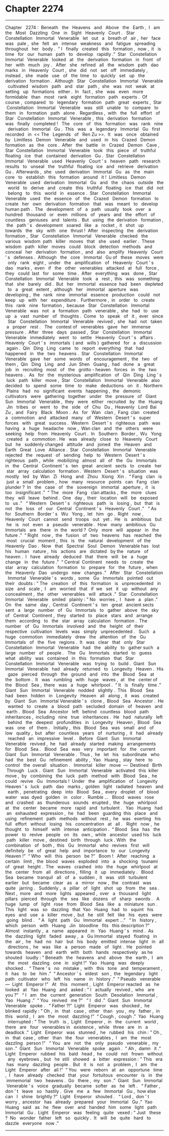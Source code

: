 
# Chapter 2274


---

Chapter ‌ ‌ 2274 :‌ ‌ Beneath ‌ ‌ the ‌ ‌ Heavens ‌ ‌ and ‌ ‌ Above ‌ ‌ the ‌ ‌ Earth ,‌ ‌ I ‌ ‌ am ‌ ‌ the ‌ ‌ Most ‌ ‌ Dazzling ‌ ‌ One ‌ ‌ in ‌ ‌ Sight ‌ ‌‌
Heavenly ‌ ‌ Court .‌ ‌
‌
Star ‌ ‌ Constellation ‌ ‌ Immortal ‌ ‌ Venerable ‌ ‌ let ‌ ‌ out ‌ ‌ a ‌ ‌ breath ‌ ‌ of ‌ ‌ air ,‌ ‌ her ‌ ‌ face ‌ ‌ was ‌ ‌ pale ,‌ ‌ she ‌ ‌ felt ‌ ‌ an ‌ ‌ intense ‌ ‌ weakness ‌ ‌ and ‌ ‌ fatigue ‌ ‌ spreading ‌ ‌ throughout ‌ ‌ her ‌ ‌ body .‌ ‌‌
“ I ‌ ‌ finally ‌ ‌ created ‌ ‌ this ‌ ‌ formation ,‌ ‌ now ,‌ ‌ it ‌ ‌ is ‌ ‌ time ‌ ‌ for ‌ ‌ our ‌ ‌ human ‌ ‌ path ‌ ‌ to ‌ ‌ develop ‌ ‌ rapidly .”‌ ‌‌
Star ‌ ‌ Constellation ‌ ‌ Immortal ‌ ‌ Venerable ‌ ‌ looked ‌ ‌ at ‌ ‌ the ‌ ‌ derivation ‌ ‌ formation ‌ ‌ in ‌ ‌ front ‌ ‌ of ‌ ‌ her ‌ ‌ with ‌ ‌ much ‌ ‌ joy .‌ ‌
‌
After ‌ ‌ she ‌ ‌ refined ‌ ‌ all ‌ ‌ the ‌ ‌ wisdom ‌ ‌ path ‌ ‌ dao ‌ ‌ marks ‌ ‌ in ‌ ‌ Heavenly ‌ ‌ Court ,‌ ‌ she ‌ ‌ did ‌ ‌ not ‌ ‌ set ‌ ‌ off ‌ ‌ immediately ,‌ ‌ instead ,‌ ‌ she ‌ ‌ made ‌ ‌ use ‌ ‌ of ‌ ‌ the ‌ ‌ time ‌ ‌ to ‌ ‌ quickly ‌ ‌ set ‌ ‌ up ‌ ‌ the ‌ ‌ derivation ‌ ‌ formation .‌ ‌‌
Although ‌ ‌ Star ‌ ‌ Constellation ‌ ‌ Immortal ‌ ‌ Venerable ‌ ‌ cultivated ‌ ‌ wisdom ‌ ‌ path ‌ ‌ and ‌ ‌ star ‌ ‌ path ,‌ ‌ she ‌ ‌ was ‌ ‌ not ‌ ‌ weak ‌ ‌ at ‌ ‌ setting ‌ ‌ up ‌ ‌ formations ‌ ‌ either .‌ ‌‌
In ‌ ‌ fact ,‌ ‌ she ‌ ‌ was ‌ ‌ even ‌ ‌ more ‌ ‌ formidable ‌ ‌ than ‌ ‌ most ‌ ‌ rank ‌ ‌ eight ‌ ‌ formation ‌ ‌ path ‌ ‌ experts .‌ ‌‌
Of ‌ ‌ course ,‌ ‌ compared ‌ ‌ to ‌ ‌ legendary ‌ ‌ formation ‌ ‌ path ‌ ‌ great ‌ ‌ experts ,‌ ‌ Star ‌ ‌ Constellation ‌ ‌ Immortal ‌ ‌ Venerable ‌ ‌ was ‌ ‌ still ‌ ‌ unable ‌ ‌ to ‌ ‌ compare ‌ ‌ to ‌ ‌ them ‌ ‌ in ‌ ‌ formation ‌ ‌ path ‌ ‌ alone .‌ ‌‌
Regardless ,‌ ‌ with ‌ ‌ the ‌ ‌ full ‌ ‌ effort ‌ ‌ of ‌ ‌ Star ‌ ‌ Constellation ‌ ‌ Immortal ‌ ‌ Venerable ,‌ ‌ this ‌ ‌ derivation ‌ ‌ formation ‌ ‌ was ‌ ‌ finally ‌ ‌ completed !‌ ‌
‌
The ‌ ‌ core ‌ ‌ of ‌ ‌ this ‌ ‌ formation ‌ ‌ was ‌ ‌ rank ‌ ‌ nine ‌ ‌ derivation ‌ ‌ Immortal ‌ ‌ Gu .‌ ‌‌
This ‌ ‌ was ‌ ‌ a ‌ ‌ legendary ‌ ‌ Immortal ‌ ‌ Gu ‌ ‌ first ‌ ‌ recorded ‌ ‌ in ‌ ‌<< The ‌ ‌ Legends ‌ ‌ of ‌ ‌ Ren ‌ ‌ Zu >>.‌ ‌ It ‌ ‌ was ‌ ‌ once ‌ ‌ obtained ‌ ‌ by ‌ ‌ Limitless ‌ ‌ Demon ‌ ‌ Venerable ‌ ‌ and ‌ ‌ used ‌ ‌ in ‌ ‌ his ‌ ‌ Crazed ‌ ‌ Demon ‌ ‌ formation ‌ ‌ as ‌ ‌ the ‌ ‌ core .‌ ‌‌
After ‌ ‌ the ‌ ‌ battle ‌ ‌ in ‌ ‌ Crazed ‌ ‌ Demon ‌ ‌ Cave ,‌ ‌ Star ‌ ‌ Constellation ‌ ‌ Immortal ‌ ‌ Venerable ‌ ‌ took ‌ ‌ this ‌ ‌ piece ‌ ‌ of ‌ ‌ truthful ‌ ‌ floating ‌ ‌ ice ‌ ‌ that ‌ ‌ contained ‌ ‌ derivation ‌ ‌ Gu .‌ ‌‌
Star ‌ ‌ Constellation ‌ ‌ Immortal ‌ ‌ Venerable ‌ ‌ used ‌ ‌ Heavenly ‌ ‌ Court ’ s ‌ ‌ heaven ‌ ‌ path ‌ ‌ research ‌ ‌ results ‌ ‌ to ‌ ‌ unseal ‌ ‌ the ‌ ‌ truthful ‌ ‌ floating ‌ ‌ ice ‌ ‌ and ‌ ‌ retrieve ‌ ‌ derivation ‌ ‌ Gu .‌ ‌‌
Afterwards ,‌ ‌ she ‌ ‌ used ‌ ‌ derivation ‌ ‌ Immortal ‌ ‌ Gu ‌ ‌ as ‌ ‌ the ‌ ‌ main ‌ ‌ core ‌ ‌ to ‌ ‌ establish ‌ ‌ this ‌ ‌ formation ‌ ‌ around ‌ ‌ it !‌ ‌‌
Limitless ‌ ‌ Demon ‌ ‌ Venerable ‌ ‌ used ‌ ‌ derivation ‌ ‌ Immortal ‌ ‌ Gu ‌ ‌ and ‌ ‌ the ‌ ‌ chaos ‌ ‌ outside ‌ ‌ the ‌ ‌ world ‌ ‌ to ‌ ‌ derive ‌ ‌ and ‌ ‌ create ‌ ‌ this ‌ ‌ truthful ‌ ‌ floating ‌ ‌ ice ‌ ‌ that ‌ ‌ did ‌ ‌ not ‌ ‌ belong ‌ ‌ to ‌ ‌ this ‌ ‌ world ‌ ‌ in ‌ ‌ essence .‌ ‌‌
Star ‌ ‌ Constellation ‌ ‌ Immortal ‌ ‌ Venerable ‌ ‌ used ‌ ‌ the ‌ ‌ essence ‌ ‌ of ‌ ‌ the ‌ ‌ Crazed ‌ ‌ Demon ‌ ‌ formation ‌ ‌ to ‌ ‌ create ‌ ‌ her ‌ ‌ own ‌ ‌ derivation ‌ ‌ formation ‌ ‌ that ‌ ‌ was ‌ ‌ meant ‌ ‌ to ‌ ‌ develop ‌ ‌ human ‌ ‌ path .‌ ‌‌
The ‌ ‌ development ‌ ‌ of ‌ ‌ a ‌ ‌ path ‌ ‌ usually ‌ ‌ took ‌ ‌ over ‌ ‌ a ‌ ‌ hundred ‌ ‌ thousand ‌ ‌ or ‌ ‌ even ‌ ‌ millions ‌ ‌ of ‌ ‌ years ‌ ‌ and ‌ ‌ the ‌ ‌ effort ‌ ‌ of ‌ ‌ countless ‌ ‌ geniuses ‌ ‌ and ‌ ‌ talents .‌ ‌ But ‌ ‌ using ‌ ‌ the ‌ ‌ derivation ‌ ‌ formation ,‌ ‌ the ‌ ‌ path ’ s ‌ ‌ development ‌ ‌ soared ‌ ‌ like ‌ ‌ a ‌ ‌ rocket ,‌ ‌ it ‌ ‌ shot ‌ ‌ up ‌ ‌ towards ‌ ‌ the ‌ ‌ sky ‌ ‌ with ‌ ‌ one ‌ ‌ thrust !‌ ‌‌
After ‌ ‌ inspecting ‌ ‌ the ‌ ‌ derivation ‌ ‌ formation ,‌ ‌ Star ‌ ‌ Constellation ‌ ‌ Immortal ‌ ‌ Venerable ‌ ‌ checked ‌ ‌ the ‌ ‌ various ‌ ‌ wisdom ‌ ‌ path ‌ ‌ killer ‌ ‌ moves ‌ ‌ that ‌ ‌ she ‌ ‌ used ‌ ‌ earlier .‌ ‌‌
These ‌ ‌ wisdom ‌ ‌ path ‌ ‌ killer ‌ ‌ moves ‌ ‌ could ‌ ‌ block ‌ ‌ detection ‌ ‌ methods ‌ ‌ and ‌ ‌ conceal ‌ ‌ her ‌ ‌ derivation ‌ ‌ formation ,‌ ‌ and ‌ ‌ also ‌ ‌ amplify ‌ ‌ Heavenly ‌ ‌ Court ’ s ‌ ‌ defenses .‌ ‌‌
Although ‌ ‌ the ‌ ‌ core ‌ ‌ Immortal ‌ ‌ Gu ‌ ‌ of ‌ ‌ these ‌ ‌ moves ‌ ‌ were ‌ ‌ only ‌ ‌ rank ‌ ‌ eight ,‌ ‌ under ‌ ‌ the ‌ ‌ amplification ‌ ‌ of ‌ ‌ Heavenly ‌ ‌ Court ’ s ‌ ‌ dao ‌ ‌ marks ,‌ ‌ even ‌ ‌ if ‌ ‌ the ‌ ‌ other ‌ ‌ venerables ‌ ‌ attacked ‌ ‌ at ‌ ‌ full ‌ ‌ force ,‌ ‌ they ‌ ‌ could ‌ ‌ last ‌ ‌ for ‌ ‌ some ‌ ‌ time .‌ ‌‌
After ‌ ‌ everything ‌ ‌ was ‌ ‌ done ,‌ ‌ Star ‌ ‌ Constellation ‌ ‌ Immortal ‌ ‌ Venerable ‌ ‌ took ‌ ‌ a ‌ ‌ rest ,‌ ‌ this ‌ ‌ was ‌ ‌ something ‌ ‌ that ‌ ‌ she ‌ ‌ barely ‌ ‌ did .‌ ‌
But ‌ ‌ her ‌ ‌ immortal ‌ ‌ essence ‌ ‌ had ‌ ‌ been ‌ ‌ depleted ‌ ‌ to ‌ ‌ a ‌ ‌ great ‌ ‌ extent ,‌ ‌ although ‌ ‌ her ‌ ‌ immortal ‌ ‌ aperture ‌ ‌ was ‌ ‌ developing ,‌ ‌ the ‌ ‌ rank ‌ ‌ nine ‌ ‌ immortal ‌ ‌ essence ‌ ‌ production ‌ ‌ could ‌ ‌ not ‌ ‌ keep ‌ ‌ up ‌ ‌ with ‌ ‌ her ‌ ‌ expenditure .‌ ‌‌
Furthermore ,‌ ‌ in ‌ ‌ order ‌ ‌ to ‌ ‌ create ‌ ‌ this ‌ ‌ rank ‌ ‌ nine ‌ ‌ formation ,‌ ‌ because ‌ ‌ Star ‌ ‌ Constellation ‌ ‌ Immortal ‌ ‌ Venerable ‌ ‌ was ‌ ‌ not ‌ ‌ a ‌ ‌ formation ‌ ‌ path ‌ ‌ venerable ,‌ ‌ she ‌ ‌ had ‌ ‌ to ‌ ‌ use ‌ ‌ up ‌ ‌ a ‌ ‌ vast ‌ ‌ number ‌ ‌ of ‌ ‌ thoughts .‌ ‌‌
Come ‌ ‌ to ‌ ‌ speak ‌ ‌ of ‌ ‌ it ,‌ ‌ ever ‌ ‌ since ‌ ‌ Star ‌ ‌ Constellation ‌ ‌ Immortal ‌ ‌ Venerable ‌ ‌ revived ,‌ ‌ she ‌ ‌ had ‌ ‌ not ‌ ‌ taken ‌ ‌ a ‌ ‌ proper ‌ ‌ rest .‌ ‌
‌
The ‌ ‌ contest ‌ ‌ of ‌ ‌ venerables ‌ ‌ gave ‌ ‌ her ‌ ‌ immense ‌ ‌ pressure .‌ ‌‌
After ‌ ‌ three ‌ ‌ days ‌ ‌ passed ,‌ ‌ Star ‌ ‌ Constellation ‌ ‌ Immortal ‌ ‌ Venerable ‌ ‌ immediately ‌ ‌ went ‌ ‌ to ‌ ‌ settle ‌ ‌ Heavenly ‌ ‌ Court ’ s ‌ ‌ affairs .‌ ‌
‌
Heavenly ‌ ‌ Court ’ s ‌ ‌ immortals ‌ ‌( and ‌ ‌ wills )‌ ‌ gathered ‌ ‌ for ‌ ‌ a ‌ ‌ discussion ‌ ‌ again .‌ ‌‌
Qin ‌ ‌ Ding ‌ ‌ Ling ‌ ‌ came ‌ ‌ to ‌ ‌ report ‌ ‌ everything ‌ ‌ that ‌ ‌ had ‌ ‌ happened ‌ ‌ in ‌ ‌ the ‌ ‌ two ‌ ‌ heavens .‌ ‌‌
Star ‌ ‌ Constellation ‌ ‌ Immortal ‌ ‌ Venerable ‌ ‌ gave ‌ ‌ her ‌ ‌ some ‌ ‌ words ‌ ‌ of ‌ ‌ encouragement ,‌ ‌ the ‌ ‌ two ‌ ‌ of ‌ ‌ them ,‌ ‌ Qin ‌ ‌ Ding ‌ ‌ Ling ‌ ‌ and ‌ ‌ Jun ‌ ‌ Shen ‌ ‌ Guang ,‌ ‌ had ‌ ‌ done ‌ ‌ a ‌ ‌ great ‌ ‌ job ‌ ‌ in ‌ ‌ recruiting ‌ ‌ most ‌ ‌ of ‌ ‌ the ‌ ‌ grotto - heaven ‌ ‌ forces ‌ ‌ in ‌ ‌ the ‌ ‌ two ‌ ‌ heavens .‌ ‌
‌
As ‌ ‌ for ‌ ‌ the ‌ ‌ mysterious ‌ ‌ amplification ‌ ‌ of ‌ ‌ Qin ‌ ‌ Ding ‌ ‌ Ling ’ s ‌ ‌ luck ‌ ‌ path ‌ ‌ killer ‌ ‌ move ,‌ ‌ Star ‌ ‌ Constellation ‌ ‌ Immortal ‌ ‌ Venerable ‌ ‌ also ‌ ‌ decided ‌ ‌ to ‌ ‌ spend ‌ ‌ some ‌ ‌ time ‌ ‌ to ‌ ‌ make ‌ ‌ deductions ‌ ‌ on ‌ ‌ it .‌ ‌‌
Northern ‌ ‌ Plains ‌ ‌ had ‌ ‌ no ‌ ‌ significant ‌ ‌ events ‌ ‌ happening ,‌ ‌ the ‌ ‌ demonic ‌ ‌ cultivators ‌ ‌ were ‌ ‌ gathering ‌ ‌ together ‌ ‌ under ‌ ‌ the ‌ ‌ pressure ‌ ‌ of ‌ ‌ Giant ‌ ‌ Sun ‌ ‌ Immortal ‌ ‌ Venerable ,‌ ‌ they ‌ ‌ were ‌ ‌ either ‌ ‌ recruited ‌ ‌ by ‌ ‌ the ‌ ‌ Huang ‌ ‌ Jin ‌ ‌ tribes ‌ ‌ or ‌ ‌ went ‌ ‌ to ‌ ‌ the ‌ ‌ side ‌ ‌ of ‌ ‌ Chu ‌ ‌ Du ,‌ ‌ Heavenly ‌ ‌ Lord ‌ ‌ Bai ‌ ‌ Zu ,‌ ‌ and ‌ ‌ Fairy ‌ ‌ Black ‌ ‌ Moon .‌ ‌‌
As ‌ ‌ for ‌ ‌ Wan ‌ ‌ clan ,‌ ‌ Fang ‌ ‌ clan ‌ ‌ created ‌ ‌ a ‌ ‌ commotion ‌ ‌ and ‌ ‌ attacked ‌ ‌ many ‌ ‌ of ‌ ‌ Western ‌ ‌ Desert ’ s ‌ ‌ super ‌ ‌ forces ‌ ‌ with ‌ ‌ great ‌ ‌ success .‌ ‌ Western ‌ ‌ Desert ’ s ‌ ‌ righteous ‌ ‌ path ‌ ‌ was ‌ ‌ having ‌ ‌ a ‌ ‌ huge ‌ ‌ headache ‌ ‌ now ,‌ ‌ Wan ‌ ‌ clan ‌ ‌ and ‌ ‌ the ‌ ‌ others ‌ ‌ were ‌ ‌ seeking ‌ ‌ help ‌ ‌ from ‌ ‌ Heavenly ‌ ‌ Court .‌ ‌‌
In ‌ ‌ Southern ‌ ‌ Border ,‌ ‌ Wu ‌ ‌ Yong ‌ ‌ created ‌ ‌ a ‌ ‌ commotion .‌ ‌ He ‌ ‌ was ‌ ‌ already ‌ ‌ close ‌ ‌ to ‌ ‌ Heavenly ‌ ‌ Court ‌ ‌ but ‌ ‌ he ‌ ‌ suddenly ‌ ‌ changed ‌ ‌ attitude ‌ ‌ and ‌ ‌ joined ‌ ‌ the ‌ ‌ Heaven ‌ ‌ and ‌ ‌ Earth ‌ ‌ Great ‌ ‌ Love ‌ ‌ Alliance .‌ ‌‌
Star ‌ ‌ Constellation ‌ ‌ Immortal ‌ ‌ Venerable ‌ ‌ rejected ‌ ‌ the ‌ ‌ request ‌ ‌ of ‌ ‌ sending ‌ ‌ help ‌ ‌ to ‌ ‌ Western ‌ ‌ Desert ’ s ‌ ‌ righteous ‌ ‌ path ,‌ ‌ while ‌ ‌ mobilizing ‌ ‌ almost ‌ ‌ all ‌ ‌ of ‌ ‌ the ‌ ‌ Gu ‌ ‌ Immortals ‌ ‌ in ‌ ‌ the ‌ ‌ Central ‌ ‌ Continent ’ s ‌ ‌ ten ‌ ‌ great ‌ ‌ ancient ‌ ‌ sects ‌ ‌ to ‌ ‌ create ‌ ‌ her ‌ ‌ star ‌ ‌ array ‌ ‌ calculation ‌ ‌ formation .‌ ‌‌
Western ‌ ‌ Desert ’ s ‌ ‌ situation ‌ ‌ was ‌ ‌ mostly ‌ ‌ led ‌ ‌ by ‌ ‌ Wan ‌ ‌ Zi ‌ ‌ Hong ‌ ‌ and ‌ ‌ Zhou ‌ ‌ Xiong ‌ ‌ Xin .‌ ‌‌
“ Fang ‌ ‌ clan ‌ ‌ is ‌ ‌ just ‌ ‌ a ‌ ‌ small ‌ ‌ problem ,‌ ‌ how ‌ ‌ many ‌ ‌ resource ‌ ‌ points ‌ ‌ can ‌ ‌ Fang ‌ ‌ clan ‌ ‌ plunder ?‌ ‌ In ‌ ‌ the ‌ ‌ case ‌ ‌ of ‌ ‌ the ‌ ‌ sovereign ‌ ‌ immortal ‌ ‌ aperture ,‌ ‌ it ‌ ‌ is ‌ ‌ too ‌ ‌ insignificant .”‌ ‌‌
“ The ‌ ‌ more ‌ ‌ Fang ‌ ‌ clan ‌ ‌ attacks ,‌ ‌ the ‌ ‌ more ‌ ‌ clues ‌ ‌ they ‌ ‌ will ‌ ‌ leave ‌ ‌ behind .‌ ‌ One ‌ ‌ day ,‌ ‌ their ‌ ‌ location ‌ ‌ will ‌ ‌ be ‌ ‌ exposed ‌ ‌ to ‌ ‌ us .”‌ ‌
‌
“ Western ‌ ‌ Desert ’ s ‌ ‌ righteous ‌ ‌ path ‌ ‌ is ‌ ‌ losing ,‌ ‌ but ‌ ‌ that ‌ ‌ is ‌ ‌ not ‌ ‌ the ‌ ‌ loss ‌ ‌ of ‌ ‌ our ‌ ‌ Central ‌ ‌ Continent ’ s ‌ ‌ Heavenly ‌ ‌ Court .”‌ ‌
‌
“ As ‌ ‌ for ‌ ‌ Southern ‌ ‌ Border ’ s ‌ ‌ Wu ‌ ‌ Yong ,‌ ‌ let ‌ ‌ him ‌ ‌ go .‌ ‌ Right ‌ ‌ now ,‌ ‌ Heavenly ‌ ‌ Court ‌ ‌ cannot ‌ ‌ send ‌ ‌ troops ‌ ‌ out ‌ ‌ yet .‌ ‌ He ‌ ‌ is ‌ ‌ ambitious ‌ ‌ but ‌ ‌ he ‌ ‌ is ‌ ‌ not ‌ ‌ even ‌ ‌ a ‌ ‌ pseudo ‌ ‌ venerable .‌ ‌ How ‌ ‌ many ‌ ‌ ambitious ‌ ‌ Gu ‌ ‌ Immortals ‌ ‌ are ‌ ‌ there ‌ ‌ in ‌ ‌ the ‌ ‌ world ?‌ ‌ Only ‌ ‌ more ‌ ‌ will ‌ ‌ appear ‌ ‌ in ‌ ‌ the ‌ ‌ future .”‌ ‌‌
“ Right ‌ ‌ now ,‌ ‌ the ‌ ‌ fusion ‌ ‌ of ‌ ‌ two ‌ ‌ heavens ‌ ‌ has ‌ ‌ reached ‌ ‌ the ‌ ‌ most ‌ ‌ crucial ‌ ‌ moment ,‌ ‌ this ‌ ‌ is ‌ ‌ the ‌ ‌ natural ‌ ‌ development ‌ ‌ of ‌ ‌ the ‌ ‌ Heavenly ‌ ‌ Dao .‌ ‌ Now ‌ ‌ that ‌ ‌ Spectral ‌ ‌ Soul ‌ ‌ Demon ‌ ‌ Venerable ‌ ‌ has ‌ ‌ lost ‌ ‌ his ‌ ‌ human ‌ ‌ nature ,‌ ‌ his ‌ ‌ actions ‌ ‌ are ‌ ‌ dictated ‌ ‌ by ‌ ‌ the ‌ ‌ nature ‌ ‌ of ‌ ‌ heaven .‌ ‌ I ‌ ‌ have ‌ ‌ already ‌ ‌ deduced ‌ ‌ that ‌ ‌ there ‌ ‌ will ‌ ‌ be ‌ ‌ a ‌ ‌ huge ‌ ‌ change ‌ ‌ in ‌ ‌ the ‌ ‌ future .”‌
‌‌
“ Central ‌ ‌ Continent ‌ ‌ needs ‌ ‌ to ‌ ‌ create ‌ ‌ the ‌ ‌ star ‌ ‌ array ‌ ‌ calculation ‌ ‌ formation ‌ ‌ to ‌ ‌ prepare ‌ ‌ for ‌ ‌ the ‌ ‌ future ,‌ ‌ when ‌ ‌ the ‌ ‌ Heavenly ‌ ‌ Dao ‌ ‌ undergo ‌ ‌ new ‌ ‌ changes .”‌ ‌
‌
After ‌ ‌ Star ‌ ‌ Constellation ‌ ‌ Immortal ‌ ‌ Venerable ’ s ‌ ‌ words ,‌ ‌ some ‌ ‌ Gu ‌ ‌ Immortals ‌ ‌ pointed ‌ ‌ out ‌ ‌ their ‌ ‌ doubts :‌ ‌” The ‌ ‌ creation ‌ ‌ of ‌ ‌ this ‌ ‌ formation ‌ ‌ is ‌ ‌ unprecedented ‌ ‌ in ‌ ‌ size ‌ ‌ and ‌ ‌ scale ,‌ ‌ I ‌ ‌ am ‌ ‌ worried ‌ ‌ that ‌ ‌ if ‌ ‌ we ‌ ‌ set ‌ ‌ it ‌ ‌ up ‌ ‌ without ‌ ‌ any ‌ ‌ concealment ,‌ ‌ the ‌ ‌ other ‌ ‌ venerables ‌ ‌ will ‌ ‌ attack .”‌ ‌‌
Star ‌ ‌ Constellation ‌ ‌ Immortal ‌ ‌ Venerable ‌ ‌ smiled ‌ ‌ plainly :‌ ‌” No ‌ ‌ worries ,‌ ‌ I ‌ ‌ have ‌ ‌ a ‌ ‌ plan .”‌ ‌‌
On ‌ ‌ the ‌ ‌ same ‌ ‌ day ,‌ ‌ Central ‌ ‌ Continent ’ s ‌ ‌ ten ‌ ‌ great ‌ ‌ ancient ‌ ‌ sects ‌ ‌ sent ‌ ‌ a ‌ ‌ large ‌ ‌ number ‌ ‌ of ‌ ‌ Gu ‌ ‌ Immortals ‌ ‌ to ‌ ‌ gather ‌ ‌ above ‌ ‌ the ‌ ‌ sky ‌ ‌ of ‌ ‌ Central ‌ ‌ Continent ,‌ ‌ they ‌ ‌ started ‌ ‌ to ‌ ‌ place ‌ ‌ stars ‌ ‌ and ‌ ‌ arrange ‌ ‌ them ‌ ‌ according ‌ ‌ to ‌ ‌ the ‌ ‌ star ‌ ‌ array ‌ ‌ calculation ‌ ‌ formation .‌ ‌‌
The ‌ ‌ number ‌ ‌ of ‌ ‌ Gu ‌ ‌ Immortals ‌ ‌ involved ‌ ‌ and ‌ ‌ the ‌ ‌ height ‌ ‌ of ‌ ‌ their ‌ ‌ respective ‌ ‌ cultivation ‌ ‌ levels ‌ ‌ was ‌ ‌ simply ‌ ‌ unprecedented .‌ ‌
‌
Such ‌ ‌ a ‌ ‌ huge ‌ ‌ commotion ‌ ‌ immediately ‌ ‌ drew ‌ ‌ the ‌ ‌ attention ‌ ‌ of ‌ ‌ the ‌ ‌ Gu ‌ ‌ Immortals ‌ ‌ of ‌ ‌ the ‌ ‌ five ‌ ‌ regions .‌ ‌‌
It ‌ ‌ was ‌ ‌ clear ‌ ‌ that ‌ ‌ only ‌ ‌ Star ‌ ‌ Constellation ‌ ‌ Immortal ‌ ‌ Venerable ‌ ‌ had ‌ ‌ the ‌ ‌ ability ‌ ‌ to ‌ ‌ gather ‌ ‌ such ‌ ‌ a ‌ ‌ large ‌ ‌ number ‌ ‌ of ‌ ‌ people .‌ ‌
‌
The ‌ ‌ Gu ‌ ‌ Immortals ‌ ‌ started ‌ ‌ to ‌ ‌ guess ‌ ‌ what ‌ ‌ ability ‌ ‌ was ‌ ‌ contained ‌ ‌ in ‌ ‌ this ‌ ‌ formation ‌ ‌ that ‌ ‌ Star ‌ ‌ Constellation ‌ ‌ Immortal ‌ ‌ Venerable ‌ ‌ was ‌ ‌ trying ‌ ‌ to ‌ ‌ build .‌ ‌‌
Giant ‌ ‌ Sun ‌ ‌ Immortal ‌ ‌ Venerable ‌ ‌ had ‌ ‌ already ‌ ‌ returned ‌ ‌ to ‌ ‌ Longevity ‌ ‌ Heaven .‌ ‌‌
His ‌ ‌ gaze ‌ ‌ pierced ‌ ‌ through ‌ ‌ the ‌ ‌ ground ‌ ‌ and ‌ ‌ into ‌ ‌ the ‌ ‌ Blood ‌ ‌ Sea ‌ ‌ at ‌ ‌ the ‌ ‌ bottom .‌ ‌‌
It ‌ ‌ was ‌ ‌ rumbling ‌ ‌ with ‌ ‌ huge ‌ ‌ waves ,‌ ‌ at ‌ ‌ the ‌ ‌ center ‌ ‌ of ‌ ‌ the ‌ ‌ Blood ‌ ‌ Sea ,‌ ‌ there ‌ ‌ was ‌ ‌ a ‌ ‌ huge ‌ ‌ whirlpool .‌ ‌‌
“ It ‌ ‌ is ‌ ‌ finally ‌ ‌ time .”‌ ‌ Giant ‌ ‌ Sun ‌ ‌ Immortal ‌ ‌ Venerable ‌ ‌ nodded ‌ ‌ slightly .‌ ‌‌
This ‌ ‌ Blood ‌ ‌ Sea ‌ ‌ had ‌ ‌ been ‌ ‌ hidden ‌ ‌ in ‌ ‌ Longevity ‌ ‌ Heaven ‌ ‌ all ‌ ‌ along ,‌ ‌ it ‌ ‌ was ‌ ‌ created ‌ ‌ by ‌ ‌ Giant ‌ ‌ Sun ‌ ‌ Immortal ‌ ‌ Venerable ’ s ‌ ‌ clone ,‌ ‌ Blood ‌ ‌ Sea ‌ ‌ Ancestor .‌ ‌‌
He ‌ ‌ wanted ‌ ‌ to ‌ ‌ create ‌ ‌ a ‌ ‌ blood ‌ ‌ path ‌ ‌ secluded ‌ ‌ domain ‌ ‌ of ‌ ‌ heaven ‌ ‌ and ‌ ‌ earth .‌ ‌‌
Blood ‌ ‌ Sea ‌ ‌ Ancestor ‌ ‌ left ‌ ‌ behind ‌ ‌ countless ‌ ‌ blood ‌ ‌ path ‌ ‌ inheritances ,‌ ‌ including ‌ ‌ nine ‌ ‌ true ‌ ‌ inheritances .‌ ‌ He ‌ ‌ had ‌ ‌ naturally ‌ ‌ left ‌ ‌ behind ‌ ‌ the ‌ ‌ deepest ‌ ‌ profundities ‌ ‌ in ‌ ‌ Longevity ‌ ‌ Heaven ,‌ ‌ Blood ‌ ‌ Sea ‌ ‌ was ‌ ‌ one ‌ ‌ of ‌ ‌ them .‌ ‌
‌
Initially ,‌ ‌ this ‌ ‌ Blood ‌ ‌ Sea ‌ ‌ was ‌ ‌ small ‌ ‌ and ‌ ‌ of ‌ ‌ low ‌ ‌ quality ,‌ ‌ but ‌ ‌ after ‌ ‌ countless ‌ ‌ years ‌ ‌ of ‌ ‌ nurturing ,‌ ‌ it ‌ ‌ had ‌ ‌ already ‌ ‌ reached ‌ ‌ an ‌ ‌ impressive ‌ ‌ level .‌ ‌
‌
Before ‌ ‌ Giant ‌ ‌ Sun ‌ ‌ Immortal ‌ ‌ Venerable ‌ ‌ revived ,‌ ‌ he ‌ ‌ had ‌ ‌ already ‌ ‌ started ‌ ‌ making ‌ ‌ arrangements ‌ ‌ for ‌ ‌ Blood ‌ ‌ Sea .‌ ‌
‌
Blood ‌ ‌ Sea ‌ ‌ was ‌ ‌ very ‌ ‌ important ‌ ‌ for ‌ ‌ the ‌ ‌ current ‌ ‌ Giant ‌ ‌ Sun ‌ ‌ Immortal ‌ ‌ Venerable .‌ ‌ Thus ,‌ ‌ he ‌ ‌ let ‌ ‌ his ‌ ‌ subordinate ‌ ‌ who ‌ ‌ had ‌ ‌ the ‌ ‌ best ‌ ‌ Gu ‌ ‌ refinement ‌ ‌ ability ,‌ ‌ Yao ‌ ‌ Huang ,‌ ‌ stay ‌ ‌ here ‌ ‌ to ‌ ‌ control ‌ ‌ the ‌ ‌ overall ‌ ‌ situation .‌ ‌
‌
Immortal ‌ ‌ killer ‌ ‌ move ‌ ‌—‌ ‌ Destined ‌ ‌ Birth ‌ ‌ Through ‌ ‌ Luck .‌ ‌‌
Giant ‌ ‌ Sun ‌ ‌ Immortal ‌ ‌ Venerable ‌ ‌ activated ‌ ‌ this ‌ ‌ killer ‌ ‌ move ,‌ ‌ by ‌ ‌ combining ‌ ‌ the ‌ ‌ luck ‌ ‌ path ‌ ‌ method ‌ ‌ with ‌ ‌ Blood ‌ ‌ Sea ,‌ ‌ he ‌ ‌ could ‌ ‌ revive ‌ ‌ Gu ‌ ‌ Immortals !‌ ‌‌
Under ‌ ‌ the ‌ ‌ amplification ‌ ‌ of ‌ ‌ Longevity ‌ ‌ Heaven ’ s ‌ ‌ luck ‌ ‌ path ‌ ‌ dao ‌ ‌ marks ,‌ ‌ golden ‌ ‌ light ‌ ‌ radiated ‌ ‌ heaven ‌ ‌ and ‌ ‌ earth ,‌ ‌ penetrating ‌ ‌ deep ‌ ‌ into ‌ ‌ Blood ‌ ‌ Sea ,‌ ‌ every ‌ ‌ droplet ‌ ‌ of ‌ ‌ blood ‌ ‌ water ‌ ‌ was ‌ ‌ dyed ‌ ‌ golden ‌ ‌ in ‌ ‌ color .‌ ‌
‌
Rumble …‌ ‌
‌
Blood ‌ ‌ waves ‌ ‌ rose ‌ ‌ and ‌ ‌ crashed ‌ ‌ as ‌ ‌ thunderous ‌ ‌ sounds ‌ ‌ erupted ,‌ ‌ the ‌ ‌ huge ‌ ‌ whirlpool ‌ ‌ at ‌ ‌ the ‌ ‌ center ‌ ‌ became ‌ ‌ more ‌ ‌ rapid ‌ ‌ and ‌ ‌ turbulent .‌ ‌
‌
Yao ‌ ‌ Huang ‌ ‌ had ‌ ‌ an ‌ ‌ exhausted ‌ ‌ expression ,‌ ‌ he ‌ ‌ had ‌ ‌ been ‌ ‌ guarding ‌ ‌ this ‌ ‌ place ‌ ‌ and ‌ ‌ using ‌ ‌ refinement ‌ ‌ path ‌ ‌ methods ‌ ‌ without ‌ ‌ rest ,‌ ‌ he ‌ ‌ was ‌ ‌ exerting ‌ ‌ his ‌ ‌ full ‌ ‌ effort ‌ ‌ without ‌ ‌ losing ‌ ‌ his ‌ ‌ concentration ‌ ‌ at ‌ ‌ all .‌ ‌
‌
Right ‌ ‌ now ,‌ ‌ he ‌ ‌ thought ‌ ‌ to ‌ ‌ himself ‌ ‌ with ‌ ‌ intense ‌ ‌ anticipation .‌ ‌‌
“ Blood ‌ ‌ Sea ‌ ‌ has ‌ ‌ the ‌ ‌ power ‌ ‌ to ‌ ‌ revive ‌ ‌ people ‌ ‌ on ‌ ‌ its ‌ ‌ own ,‌ ‌ while ‌ ‌ ancestor ‌ ‌ used ‌ ‌ his ‌ ‌ luck ‌ ‌ path ‌ ‌ killer ‌ ‌ move ,‌ ‌ destined ‌ ‌ birth ‌ ‌ through ‌ ‌ luck .‌ ‌ With ‌ ‌ the ‌ ‌ combination ‌ ‌ of ‌ ‌ both ,‌ ‌ this ‌ ‌ Gu ‌ ‌ Immortal ‌ ‌ who ‌ ‌ revives ‌ ‌ first ‌ ‌ will ‌ ‌ definitely ‌ ‌ be ‌ ‌ of ‌ ‌ great ‌ ‌ help ‌ ‌ and ‌ ‌ importance ‌ ‌ to ‌ ‌ our ‌ ‌ Longevity ‌ ‌ Heaven !”‌ ‌‌
“ Who ‌ ‌ will ‌ ‌ this ‌ ‌ person ‌ ‌ be ?”‌ ‌
‌
Boom !‌ ‌
‌
After ‌ ‌ reaching ‌ ‌ a ‌ ‌ certain ‌ ‌ limit ,‌ ‌ the ‌ ‌ blood ‌ ‌ waves ‌ ‌ exploded ‌ ‌ into ‌ ‌ a ‌ ‌ shocking ‌ ‌ tsunami ‌ ‌ of ‌ ‌ great ‌ ‌ height .‌ ‌‌
The ‌ ‌ waves ‌ ‌ crashed ‌ ‌ into ‌ ‌ the ‌ ‌ huge ‌ ‌ whirlpool ‌ ‌ at ‌ ‌ the ‌ ‌ center ‌ ‌ from ‌ ‌ all ‌ ‌ directions ,‌ ‌ filling ‌ ‌ it ‌ ‌ up ‌ ‌ immediately .‌ ‌
‌
Blood ‌ ‌ Sea ‌ ‌ became ‌ ‌ tranquil ‌ ‌ all ‌ ‌ of ‌ ‌ a ‌ ‌ sudden ,‌ ‌ it ‌ ‌ was ‌ ‌ still ‌ ‌ turbulent ‌ ‌ earlier ‌ ‌ but ‌ ‌ became ‌ ‌ clear ‌ ‌ as ‌ ‌ a ‌ ‌ mirror ‌ ‌ now ,‌ ‌ the ‌ ‌ contrast ‌ ‌ was ‌ ‌ quite ‌ ‌ jarring .‌ ‌
‌
Suddenly ,‌ ‌ a ‌ ‌ pillar ‌ ‌ of ‌ ‌ light ‌ ‌ shot ‌ ‌ up ‌ ‌ from ‌ ‌ the ‌ ‌ sea .‌ ‌‌
Next ,‌ ‌ more ‌ ‌ and ‌ ‌ more ‌ ‌ lights ‌ ‌ appeared ,‌ ‌ over ‌ ‌ a ‌ ‌ thousand ‌ ‌ light ‌ ‌ pillars ‌ ‌ pierced ‌ ‌ through ‌ ‌ the ‌ ‌ sea ‌ ‌ like ‌ ‌ dozens ‌ ‌ of ‌ ‌ sharp ‌ ‌ swords .‌ ‌
‌
A ‌ ‌ huge ‌ ‌ lump ‌ ‌ of ‌ ‌ light ‌ ‌ rose ‌ ‌ from ‌ ‌ Blood ‌ ‌ Sea ‌ ‌ like ‌ ‌ a ‌ ‌ miniature ‌ ‌ sun .‌ ‌‌
This ‌ ‌ light ‌ ‌ was ‌ ‌ so ‌ ‌ dazzling ‌ ‌ that ‌ ‌ Yao ‌ ‌ Huang ‌ ‌ had ‌ ‌ to ‌ ‌ squint ‌ ‌ his ‌ ‌ eyes ‌ ‌ and ‌ ‌ use ‌ ‌ a ‌ ‌ killer ‌ ‌ move ,‌ ‌ but ‌ ‌ he ‌ ‌ still ‌ ‌ felt ‌ ‌ like ‌ ‌ his ‌ ‌ eyes ‌ ‌ were ‌ ‌ going ‌ ‌ blind .‌ ‌
‌
“ A ‌ ‌ light ‌ ‌ path ‌ ‌ Gu ‌ ‌ Immortal ‌ ‌ expert …”‌ ‌
‌
“ In ‌ ‌ history ,‌ ‌ which ‌ ‌ person ‌ ‌ with ‌ ‌ Huang ‌ ‌ Jin ‌ ‌ bloodline ‌ ‌ fits ‌ ‌ this ‌ ‌ description ?”‌ ‌‌
Almost ‌ ‌ instantly ,‌ ‌ a ‌ ‌ name ‌ ‌ appeared ‌ ‌ in ‌ ‌ Yao ‌ ‌ Huang ’ s ‌ ‌ mind .‌ ‌‌
As ‌ ‌ the ‌ ‌ dazzling ‌ ‌ light ‌ ‌ faded ‌ ‌ away ,‌ ‌ a ‌ ‌ Gu ‌ ‌ Immortal ‌ ‌ stayed ‌ ‌ floating ‌ ‌ in ‌ ‌ the ‌ ‌ air ,‌ ‌ he ‌ ‌ had ‌ ‌ no ‌ ‌ hair ‌ ‌ but ‌ ‌ his ‌ ‌ body ‌ ‌ emitted ‌ ‌ intense ‌ ‌ light ‌ ‌ in ‌ ‌ all ‌ ‌ directions ,‌ ‌ he ‌ ‌ was ‌ ‌ like ‌ ‌ a ‌ ‌ person ‌ ‌ made ‌ ‌ of ‌ ‌ light .‌ ‌‌
He ‌ ‌ pointed ‌ ‌ towards ‌ ‌ heaven ‌ ‌ and ‌ ‌ earth ‌ ‌ with ‌ ‌ both ‌ ‌ hands ‌ ‌ respectively ‌ ‌ as ‌ ‌ he ‌ ‌ shouted ‌ ‌ loudly :‌ ‌” Beneath ‌ ‌ the ‌ ‌ heavens ‌ ‌ and ‌ ‌ above ‌ ‌ the ‌ ‌ earth ,‌ ‌ I ‌ ‌ am ‌ ‌ the ‌ ‌ most ‌ ‌ dazzling ‌ ‌ one ‌ ‌ in ‌ ‌ sight !”‌ ‌‌
Yao ‌ ‌ Huang ‌ ‌ was ‌ ‌ deeply ‌ ‌ shocked .‌ ‌
‌
“ There ’ s ‌ ‌ no ‌ ‌ mistake ,‌ ‌ with ‌ ‌ this ‌ ‌ tone ‌ ‌ and ‌ ‌ temperament ,‌ ‌ it ‌ ‌ has ‌ ‌ to ‌ ‌ be ‌ ‌ him .”‌ ‌‌
“ Ancestor ’ s ‌ ‌ eldest ‌ ‌ son ,‌ ‌ the ‌ ‌ legendary ‌ ‌ light ‌ ‌ path ‌ ‌ cultivator ‌ ‌ who ‌ ‌ left ‌ ‌ his ‌ ‌ name ‌ ‌ in ‌ ‌ history .”‌ ‌‌
“ Pseudo ‌ ‌ venerable ‌ ‌—‌ ‌ Light ‌ ‌ Emperor !”‌ ‌
‌
At ‌ ‌ this ‌ ‌ moment ,‌ ‌ Light ‌ ‌ Emperor ‌ ‌ reacted ‌ ‌ as ‌ ‌ he ‌ ‌ looked ‌ ‌ at ‌ ‌ Yao ‌ ‌ Huang ‌ ‌ and ‌ ‌ asked :‌ ‌” I ‌ ‌ actually ‌ ‌ revived ,‌ ‌ who ‌ ‌ are ‌ ‌ you ?”‌ ‌
‌
“ I ‌ ‌ am ‌ ‌ the ‌ ‌ current ‌ ‌ generation ‌ ‌ South ‌ ‌ Desolation ‌ ‌ Immortal ,‌ ‌ Yao ‌ ‌ Huang .”‌ ‌‌
“ You ‌ ‌ revived ‌ ‌ me ?”‌ ‌
‌
“ I ‌ ‌ did .”‌ ‌ Giant ‌ ‌ Sun ‌ ‌ Immortal ‌ ‌ Venerable ‌ ‌ spoke .‌ ‌
‌
“ Father ?!”‌ ‌ Light ‌ ‌ Emperor ‌ ‌ was ‌ ‌ shocked ,‌ ‌ he ‌ ‌ blinked ‌ ‌ rapidly :‌ ‌” Oh ,‌ ‌ in ‌ ‌ that ‌ ‌ case ,‌ ‌ other ‌ ‌ than ‌ ‌ you ,‌ ‌ my ‌ ‌ father ,‌ ‌ in ‌ ‌ this ‌ ‌ world ,‌ ‌ I ‌ ‌ am ‌ ‌ the ‌ ‌ most ‌ ‌ dazzling !”‌ ‌‌
“ Cough ,‌ ‌ cough .”‌ ‌ Yao ‌ ‌ Huang ‌ ‌ interrupted :‌ ‌” The ‌ ‌ truth ‌ ‌ is ,‌ ‌ Light ‌ ‌ Emperor ,‌ ‌ in ‌ ‌ the ‌ ‌ current ‌ ‌ world ,‌ ‌ there ‌ ‌ are ‌ ‌ four ‌ ‌ venerables ‌ ‌ in ‌ ‌ existence ,‌ ‌ while ‌ ‌ three ‌ ‌ are ‌ ‌ in ‌ ‌ a ‌ ‌ deadlock .”‌ ‌‌
Light ‌ ‌ Emperor ‌ ‌ was ‌ ‌ stunned ,‌ ‌ he ‌ ‌ rubbed ‌ ‌ his ‌ ‌ chin :‌ ‌” Oh ,‌ ‌ in ‌ ‌ that ‌ ‌ case ,‌ ‌ other ‌ ‌ than ‌ ‌ the ‌ ‌ four ‌ ‌ venerables ,‌ ‌ I ‌ ‌ am ‌ ‌ the ‌ ‌ most ‌ ‌ dazzling ‌ ‌ person !”‌ ‌
‌
“ You ‌ ‌ are ‌ ‌ not ‌ ‌ the ‌ ‌ only ‌ ‌ pseudo ‌ ‌ venerable ,‌ ‌ my ‌ ‌ son .”‌ ‌ Giant ‌ ‌ Sun ‌ ‌ Immortal ‌ ‌ Venerable ‌ ‌ spoke ‌ ‌ again .‌ ‌‌
“ Ah ,‌ ‌ damn ‌ ‌ it .”‌ ‌ Light ‌ ‌ Emperor ‌ ‌ rubbed ‌ ‌ his ‌ ‌ bald ‌ ‌ head ,‌ ‌ he ‌ ‌ could ‌ ‌ not ‌ ‌ frown ‌ ‌ without ‌ ‌ any ‌ ‌ eyebrows ,‌ ‌ but ‌ ‌ he ‌ ‌ still ‌ ‌ showed ‌ ‌ a ‌ ‌ bitter ‌ ‌ expression :‌ ‌” This ‌ ‌ era ‌ ‌ has ‌ ‌ many ‌ ‌ dazzling ‌ ‌ people .‌ ‌ But ‌ ‌ it ‌ ‌ is ‌ ‌ not ‌ ‌ a ‌ ‌ problem ,‌ ‌ I ‌ ‌ am ‌ ‌ the ‌ ‌ Light ‌ ‌ Emperor ‌ ‌ after ‌ ‌ all !”‌ ‌‌
“ You ‌ ‌ were ‌ ‌ reborn ‌ ‌ at ‌ ‌ an ‌ ‌ opportune ‌ ‌ time ,‌ ‌ I ‌ ‌ have ‌ ‌ already ‌ ‌ checked ‌ ‌ that ‌ ‌ your ‌ ‌ fortuitous ‌ ‌ encounter ‌ ‌ is ‌ ‌ in ‌ ‌ the ‌ ‌ immemorial ‌ ‌ two ‌ ‌ heavens .‌ ‌ Go ‌ ‌ there ,‌ ‌ my ‌ ‌ son .”‌ ‌ Giant ‌ ‌ Sun ‌ ‌ Immortal ‌ ‌ Venerable ’ s ‌ ‌ voice ‌ ‌ gradually ‌ ‌ became ‌ ‌ softer ‌ ‌ as ‌ ‌ he ‌ ‌ left .‌ ‌
‌
“ Father ,‌ ‌ don ’ t ‌ ‌ leave ‌ ‌ so ‌ ‌ hastily .‌ ‌ Give ‌ ‌ me ‌ ‌ a ‌ ‌ few ‌ ‌ Immortal ‌ ‌ Gu ,‌ ‌ how ‌ ‌ else ‌ ‌ can ‌ ‌ I ‌ ‌ shine ‌ ‌ brightly ?”‌ ‌ Light ‌ ‌ Emperor ‌ ‌ shouted .‌ ‌
‌
“ Lord ,‌ ‌ don ’ t ‌ ‌ worry ,‌ ‌ ancestor ‌ ‌ has ‌ ‌ already ‌ ‌ prepared ‌ ‌ your ‌ ‌ Immortal ‌ ‌ Gu .”‌ ‌ Yao ‌ ‌ Huang ‌ ‌ said ‌ ‌ as ‌ ‌ he ‌ ‌ flew ‌ ‌ over ‌ ‌ and ‌ ‌ handed ‌ ‌ him ‌ ‌ some ‌ ‌ light ‌ ‌ path ‌ ‌ Immortal ‌ ‌ Gu .‌ ‌‌
Light ‌ ‌ Emperor ‌ ‌ was ‌ ‌ feeling ‌ ‌ quite ‌ ‌ vexed :‌ ‌” Just ‌ ‌ these ?‌ ‌ No ‌ ‌ wonder ‌ ‌ father ‌ ‌ left ‌ ‌ so ‌ ‌ quickly .‌ ‌ It ‌ ‌ will ‌ ‌ be ‌ ‌ quite ‌ ‌ hard ‌ ‌ to ‌ ‌ dazzle ‌ ‌ everyone ‌ ‌ now .”‌ ‌

---

